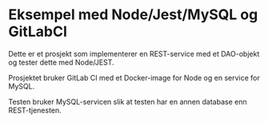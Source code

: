 # Eksempel med Node/Jest/MySQL og GitLabCI

Dette er et prosjekt som implementerer en REST-service med et DAO-objekt og tester dette med Node/JEST.

Prosjektet bruker GitLab CI med et Docker-image for Node og en service for MySQL. 

Testen bruker MySQL-servicen slik at testen har en annen database enn REST-tjenesten.